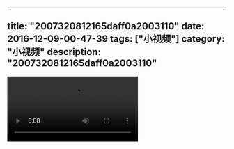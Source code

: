 
---
title: "2007320812165daff0a2003110"
date: 2016-12-09-00-47-39
tags: ["小视频"]
category: "小视频"
description: "2007320812165daff0a2003110"
---
<video src="http://ohtsqip0g.bkt.clouddn.com/2007320812165daff0a2003110.mp4" controls="controls"></video>
